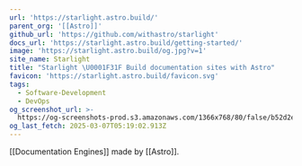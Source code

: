 ```yaml
---
url: 'https://starlight.astro.build/'
parent_org: '[[Astro]]'
github_url: 'https://github.com/withastro/starlight'
docs_url: 'https://starlight.astro.build/getting-started/'
image: 'https://starlight.astro.build/og.jpg?v=1'
site_name: Starlight
title: "Starlight \U0001F31F Build documentation sites with Astro"
favicon: 'https://starlight.astro.build/favicon.svg'
tags:
  - Software-Development
  - DevOps
og_screenshot_url: >-
  https://og-screenshots-prod.s3.amazonaws.com/1366x768/80/false/b52d2ed3033cdec6049678036de35ba4875bdbba7d695dd403f983f855efd504.jpeg
og_last_fetch: 2025-03-07T05:19:02.913Z
---
```

[[Documentation Engines]]
made by [[Astro]].
